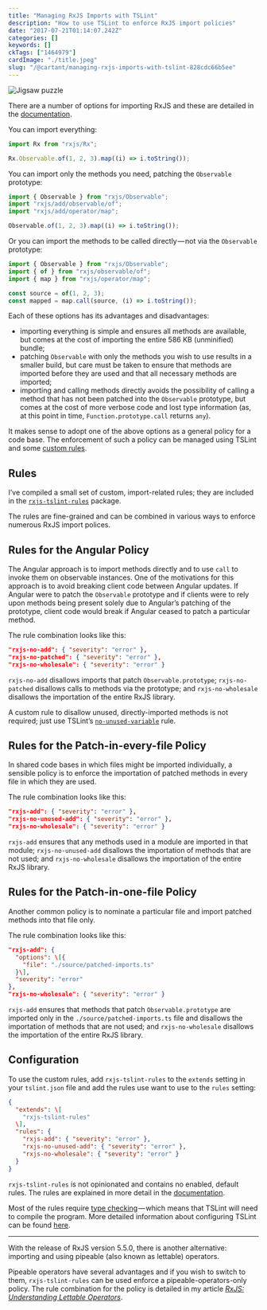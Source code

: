 ```yaml
---
title: "Managing RxJS Imports with TSLint"
description: "How to use TSLint to enforce RxJS import policies"
date: "2017-07-21T01:14:07.242Z"
categories: []
keywords: []
ckTags: ["1464979"]
cardImage: "./title.jpeg"
slug: "/@cartant/managing-rxjs-imports-with-tslint-828cdc66b5ee"
---
```


![Jigsaw puzzle](title.jpeg)

There are a number of options for importing RxJS and these are detailed in the [documentation](http://reactivex.io/rxjs/manual/installation.html).

You can import everything:

```ts
import Rx from "rxjs/Rx";

Rx.Observable.of(1, 2, 3).map((i) => i.toString());
```

You can import only the methods you need, patching the `Observable` prototype:

```ts
import { Observable } from "rxjs/Observable";
import "rxjs/add/observable/of";
import "rxjs/add/operator/map";

Observable.of(1, 2, 3).map((i) => i.toString());
```

Or you can import the methods to be called directly — not via the `Observable` prototype:

```ts
import { Observable } from "rxjs/Observable";
import { of } from "rxjs/observable/of";
import { map } from "rxjs/operator/map";

const source = of(1, 2, 3);
const mapped = map.call(source, (i) => i.toString());
```

Each of these options has its advantages and disadvantages:

- importing everything is simple and ensures all methods are available, but comes at the cost of importing the entire 586 KB (unminified) bundle;
- patching `Observable` with only the methods you wish to use results in a smaller build, but care must be taken to ensure that methods are imported before they are used and that all necessary methods are imported;
- importing and calling methods directly avoids the possibility of calling a method that has not been patched into the `Observable` prototype, but comes at the cost of more verbose code and lost type information (as, at this point in time, `Function.prototype.call` returns `any`).

It makes sense to adopt one of the above options as a general policy for a code base. The enforcement of such a policy can be managed using TSLint and some [custom rules](https://palantir.github.io/tslint/develop/custom-rules/).

## Rules

I’ve compiled a small set of custom, import-related rules; they are included in the [`rxjs-tslint-rules`](https://github.com/cartant/rxjs-tslint-rules) package.

The rules are fine-grained and can be combined in various ways to enforce numerous RxJS import polices.

## Rules for the Angular Policy

The Angular approach is to import methods directly and to use `call` to invoke them on observable instances. One of the motivations for this approach is to avoid breaking client code between Angular updates. If Angular were to patch the `Observable` prototype and if clients were to rely upon methods being present solely due to Angular’s patching of the prototype, client code would break if Angular ceased to patch a particular method.

The rule combination looks like this:

```json
"rxjs-no-add": { "severity": "error" },
"rxjs-no-patched": { "severity": "error" },
"rxjs-no-wholesale": { "severity": "error" }
```

`rxjs-no-add` disallows imports that patch `Observable.prototype`; `rxjs-no-patched` disallows calls to methods via the prototype; and `rxjs-no-wholesale` disallows the importation of the entire RxJS library.

A custom rule to disallow unused, directly-imported methods is not required; just use TSLint’s [`no-unused-variable`](https://palantir.github.io/tslint/rules/no-unused-variable/) rule.

## Rules for the Patch-in-every-file Policy

In shared code bases in which files might be imported individually, a sensible policy is to enforce the importation of patched methods in every file in which they are used.

The rule combination looks like this:

```json
"rxjs-add": { "severity": "error" },
"rxjs-no-unused-add": { "severity": "error" },
"rxjs-no-wholesale": { "severity": "error" }
```

`rxjs-add` ensures that any methods used in a module are imported in that module; `rxjs-no-unused-add` disallows the importation of methods that are not used; and `rxjs-no-wholesale` disallows the importation of the entire RxJS library.

## Rules for the Patch-in-one-file Policy

Another common policy is to nominate a particular file and import patched methods into that file only.

The rule combination looks like this:

```json
"rxjs-add": {
  "options": \[{
    "file": "./source/patched-imports.ts"
  }\],
  "severity": "error"
},
"rxjs-no-wholesale": { "severity": "error" }
```

`rxjs-add` ensures that methods that patch `Observable.prototype` are imported only in the `./source/patched-imports.ts` file and disallows the importation of methods that are not used; and `rxjs-no-wholesale` disallows the importation of the entire RxJS library.

## Configuration

To use the custom rules, add `rxjs-tslint-rules` to the `extends` setting in your `tslint.json` file and add the rules use want to use to the `rules` setting:

```json
{
  "extends": \[
    "rxjs-tslint-rules"
  \],
  "rules": {
    "rxjs-add": { "severity": "error" },
    "rxjs-no-unused-add": { "severity": "error" },
    "rxjs-no-wholesale": { "severity": "error" }
  }
}
```

`rxjs-tslint-rules` is not opinionated and contains no enabled, default rules. The rules are explained in more detail in the [documentation](https://github.com/cartant/rxjs-tslint-rules/blob/master/README.md).

Most of the rules require [type checking](https://palantir.github.io/tslint/usage/type-checking/) — which means that TSLint will need to compile the program. More detailed information about configuring TSLint can be found [here](https://palantir.github.io/tslint/usage/configuration/).

---

With the release of RxJS version 5.5.0, there is another alternative: importing and using pipeable (also known as lettable) operators.

Pipeable operators have several advantages and if you wish to switch to them, `rxjs-tslint-rules` can be used enforce a pipeable-operators-only policy. The rule combination for the policy is detailed in my article [_RxJS: Understanding Lettable Operators_](/understanding-lettable-operators/).
